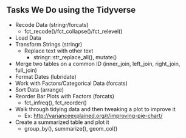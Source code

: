 ## Tasks We Do using the Tidyverse

+ Recode Data (stringr/forcats)
    - fct_recode()/fct_collapse()/fct_relevel()
+ Load Data
+ Transform Strings (stringr)
    + Replace text with other text
        - stringr::str_replace_all(), mutate()
+ Merge two tables on a common ID (inner_join, left_join, right_join, full_join)
+ Format Dates (lubridate)
+ Work with Factors/Categorical Data (forcats)
+ Sort Data (arrange)
+ Reorder Bar Plots with Factors (forcats)
  - fct_infreq(), fct_reorder()
+ Walk through tidying data and then tweaking a plot to improve it
    - Ex:  http://varianceexplained.org/r/improving-pie-chart/
+ Create a summarized table and plot it
    - group_by(), summarize(), geom_col()

